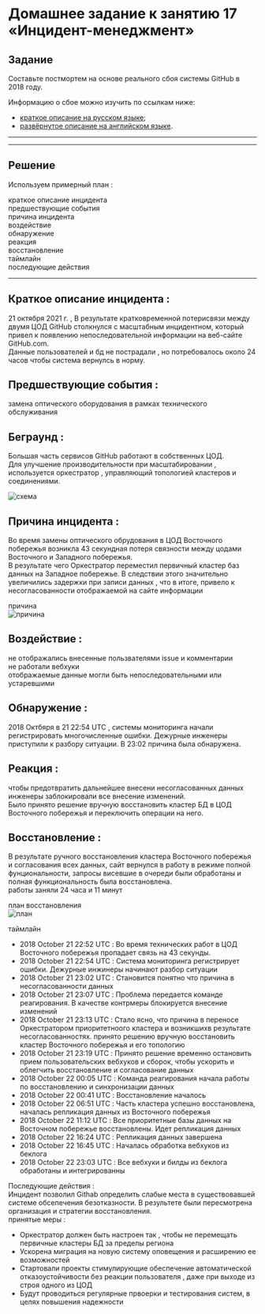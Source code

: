 # Домашнее задание к занятию 17 «Инцидент-менеджмент»

## Задание

Составьте постмортем на основе реального сбоя системы GitHub в 2018 году.

Информацию о сбое можно изучить по ссылкам ниже:

* [краткое описание на русском языке](https://habr.com/ru/post/427301/);
* [развёрнутое описание на английском языке](https://github.blog/2018-10-30-oct21-post-incident-analysis/).
------------
------------

## Решение

Используем примерный план :  

краткое описание инцидента  
предшествующие события  
причина инцидента  
воздействие  
обнаружение  
реакция  
восстановление  
таймлайн  
последующие действия  


------------

## Краткое описание инцидента :   
21 октября 2021 г. , В результате кратковременной потерисвязи между двумя ЦОД GitHub столкнулся с масштабным  инцидентном, который привел к появлению непоследовательной информации на веб-сайте GitHub.com.  
Данные пользователей и бд не пострадали , но потребовалось около 24 часов чтобы система вернулсь в норму.  

## Предшествующие события :  
замена оптического оборудования в рамках технического обслуживания  
  
## Беграунд :  
Большая часть сервисов GitHub работают в собственных ЦОД.  
Для улучшение производительности при масштабировании , используется оркестратор , управляющий топологией кластеров и соединениями.  

![схема](normal-topology.webp)
  
## Причина инцидента :  
Во время замены оптического обрудования в ЦОД Восточного побережья возникла 43 секундная потеря связности  между цодами Восточного и Западного побережья.  
В результате чего Оркестратор переместил первичный кластер баз данных на Западное побережье. В следствии этого значительно увеличились задержки при записи данных , что в итоге, привело к несогласованности отображаемой на сайте информации  

причина  
![причина](invalid-topology.webp)

## Воздействие :  
не отображались внесенные пользвателями issue и комментарии  
не работали вебхуки   
отображаемые данные могли быть непоследовательными или устаревшими  
  
  
## Обнаружение :  
2018 Октбяря в 21 22:54 UTC , системы мониторинга начали регистрировать многочисленные ошибки. Дежурные инженеры приступили к разбору ситуации. В 23:02 причина была обнаружена.  
  
## Реакция :  
чтобы предотвратить дальнейшее внесени несогласованных данных инженеры заблокировали все внесение изменений.  
Было принято решение вручную восстановить кластер БД в ЦОД Восточного побережья и переключить операции на него.  

## Восстановление :  
В результате ручного восстановления кластера Восточного побережья и согласования всех данных, сайт вернулся в работу в режиме полной фунциональности, запросы висевшие в очереди были обработаны и полная функциональность была восстановлена.  
работы заняли 24 часа и 11 минут  

план восстановления  
![план](./recovery-flow.webp)

таймлайн  
*   2018 October 21 22:52 UTC : Во время технических работ в ЦОД Восточного побережья пропадает связь на 43 секунды. 
*   2018 October 21 22:54 UTC : Система мониторинга регистрирует ошибки. Дежурные инжинеры начинают разбор ситуации  
*   2018 October 21 23:02 UTC : Становится понятно что причина в несогласованности данных  
*   2018 October 21 23:07 UTC : Проблема передается команде реагирования. В качестве контрмеры блокируется внесение изменений  
*   2018 October 21 23:13 UTC : Стало ясно, что причина в переносе Оркестратором приоритетноого кластера и возникшихв  результате несогласованностях. принято решению вручную восстановить кластер Восточного побережья и его топологию  
*   2018 October 21 23:19 UTC : Принято решение временно остановить прием пользовательских вебхуков и сборок, чтобы ускорить и облегчить восстановление и согласование данных  
*   2018 October 22 00:05 UTC : Команда реагирования начала работы по восстановлению и синхронизации данных  
*   2018 October 22 00:41 UTC : Восстановление началось  
*   2018 October 22 06:51 UTC : Часть кластера успешно восстановлена, началась репликация данных из Восточного побережья  
*   2018 October 22 11:12 UTC : Все приоритетные базы данных на Восточном побережье восстановлены. Идет репликация данных  
*   2018 October 22 16:24 UTC : Репликация данных завершена  
*   2018 October 22 16:45 UTC : Началась обработка вебхуков из беклога  
*   2018 October 22 23:03 UTC : Все вебхуки и билды из беклога обработаны и интегрированны  

Последующие действия :  
Инцидент позволил Githab определить слабые места в существовавшей системе обсепечения безотказности. В результете были пересмотрена организация и стратегии восстановления.    
принятые меры   :  
*	Оркестратор должен быть настроен так , чтобы не перемещать первичные кластеры БД за пределы региона  
*	Ускорена миграция на новую систему оповещения и расширению ее возможностей  
*   Стартовали проекты стимулирующие обеспечение автоматической отказоустойчивости без реакции пользователя , даже при выходе из строя одного из ЦОД   
*	Будут проводиться регулярные првоерки и тестирования систем, в целях повышения надежности  



